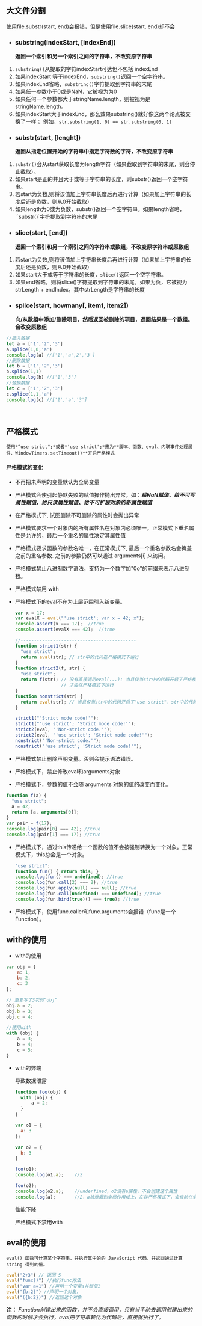 ## 大文件分割

使用file.substr(start, end)会报错，但是使用file.slice(start, end)却不会

- ### substring(indexStart, [indexEnd])
  
  **返回一个索引和另一个索引之间的字符串，不改变原字符串**

1. `substring()`从提取的字符indexStart可达但不包括 indexEnd
2. 如果indexStart 等于indexEnd，`substring()`返回一个空字符串。
3. 如果indexEnd省略，`substring()`字符提取到字符串的末尾
4. 如果任一参数小于0或是NaN，它被视为为0
5. 如果任何一个参数都大于stringName.length，则被视为是stringName.length。
6. 如果indexStart大于indexEnd，那么效果substring()就好像这两个论点被交换了一样； 例如，`str.substring(1, 0) == str.substring(0, 1)`

- ### substr(start, [lenght])

  **返回从指定位置开始的字符串中指定字符数的字符，不改变原字符串**

1. `substr()`会从start获取长度为length字符（如果截取到字符串的末尾，则会停止截取）。
2. 如果start是正的并且大于或等于字符串的长度，则substr()返回一个空字符串。
3. 若start为负数,则将该值加上字符串长度后再进行计算（如果加上字符串的长度后还是负数，则从0开始截取）
4. 如果length为0或为负数，substr()返回一个空字符串。如果length省略，``substr()`字符提取到字符串的末尾

- ### slice(start, [end])

  **返回一个索引和另一个索引之间的字符串或数组，不改变原字符串或原数组**

1. 若start为负数,则将该值加上字符串长度后再进行计算（如果加上字符串的长度后还是负数，则从0开始截取）
2.  如果start大于或等于字符串的长度，`slice()`返回一个空字符串。
3. 如果end省略，则将slice()字符提取到字符串的末尾。如果为负，它被视为strLength + endIndex，其中strLength是字符串的长度

- ### splice(start, howmany[, item1, item2])

  **向/从数组中添加/删除项目，然后返回被删除的项目，返回结果是一个数组。会改变原数组**

```javascript
//插入数据
let a = ['1','2','3']
a.splice(1,0,'a')
console.log(a) //['1','a',2','3']
//删除数据
let b = ['1','2','3']
b.splice(1,1)
console.log(b) //['1','3']
//替换数据
let c = ['1','2','3']
c.splice(1,1,'a')
console.log(c) //['1','a','3']
```

<br/>

## 严格模式

	使用*“use strict";*或者*'use strict';*来为**脚本、函数、eval、内联事件处理属性、WindowTimers.setTimeout()**开启严格模式

#### 严格模式的变化

- 不再把未声明的变量默认为全局变量
- 严格模式会使引起静默失败的赋值操作抛出异常。如：***给NaN赋值、给不可写属性赋值、给只读属性赋值、给不可扩展对象的新属性赋值***
- 在严格模式下, 试图删除不可删除的属性时会抛出异常

- 严格模式要求一个对象内的所有属性名在对象内必须唯一。正常模式下重名属性是允许的，最后一个重名的属性决定其属性值
- 严格模式要求函数的参数名唯一，在正常模式下, 最后一个重名参数名会掩盖之前的重名参数. 之前的参数仍然可以通过 arguments[i] 来访问。
- 严格模式禁止八进制数字语法，支持为一个数字加"0o"的前缀来表示八进制数。
- 严格模式禁用 with
- 严格模式下的eval不在为上层范围引入新变量。
  ```javascript
  var x = 17;
  var evalX = eval("'use strict'; var x = 42; x");
  console.assert(x === 17);  //true
  console.assert(evalX === 42);  //true
  
  //-------------------------------------------
  function strict1(str) {
    "use strict";
    return eval(str); // str中的代码在严格模式下运行
  }
  function strict2(f, str) {
    "use strict";
    return f(str); // 没有直接调用eval(...): 当且仅当str中的代码开启了严格模式时
                   // 才会在严格模式下运行
  }
  function nonstrict(str) {
    return eval(str); // 当且仅当str中的代码开启了"use strict"，str中的代码才会在严格模式下运行
  }
  
  strict1("'Strict mode code!'");
  strict1("'use strict'; 'Strict mode code!'");
  strict2(eval, "'Non-strict code.'");
  strict2(eval, "'use strict'; 'Strict mode code!'");
  nonstrict("'Non-strict code.'");
  nonstrict("'use strict'; 'Strict mode code!'");
  ```
- 严格模式禁止删除声明变量。否则会提示语法错误。
- 严格模式下，禁止修改eval和arguments对象
- 严格模式下，参数的值不会随 arguments 对象的值的改变而变化。

```javascript
function f(a) {
  "use strict";
  a = 42;
  return [a, arguments[0]];
}
var pair = f(17);
console.log(pair[0] === 42); //true
console.log(pair[1] === 17); //true
```

- 严格模式下，通过this传递给一个函数的值不会被强制转换为一个对象。正常模式下，this总会是一个对象。
  ```javascript
  "use strict";
  function fun() { return this; }
  console.log(fun() === undefined); //true
  console.log(fun.call(2) === 2); //true
  console.log(fun.apply(null) === null); //true
  console.log(fun.call(undefined) === undefined); //true
  console.log(fun.bind(true)() === true); //true
  ```

- 严格模式下，使用func.caller和func.arguments会报错（func是一个Function）。

## with的使用

- with的使用

```javascript
var obj = {
	a: 1,
	b: 2,
	c: 3
};

// 重复写了3次的“obj”
obj.a = 2;
obj.b = 3;
obj.c = 4;

//使用with
with (obj) {
	a = 3;
	b = 4;
	c = 5;
}
```

- with的弊端
  
  导致数据泄露
  ```javascript
  function foo(obj) {
  	with (obj) {
  		a = 2;
  	}
  }
  
  var o1 = {
  	a: 3
  };
  
  var o2 = {
  	b: 3
  }
  
  foo(o1);
  console.log(o1.a);	//2
  
  foo(o2);
  console.log(o2.a);	//underfined，o2没有a属性，不会创建这个属性
  console.log(a);		//2，a被泄漏到全局作用域上，在非严格模式下，会自动在全局作用域创建一个全局变量，在严格模式下，会抛出ReferenceError 异常。
  ```
  
  性能下降
  
  严格模式下禁用with

## eval的使用

	eval() 函数可计算某个字符串，并执行其中的的 JavaScript 代码，并返回通过计算 string 得到的值。

```javascript
eval("2+3")	// 返回 5
eval("func()") //执行func方法
eval("var a=1") //声明一个变量a并赋值1
eval("{b:2}") //声明一个对象，
eval("({b:2})") //返回这个对象
```

**注：** *Function创建出来的函数，并不会直接调用，只有当手动去调用创建出来的函数的时候才会执行，eval把字符串转化为代码后，直接就执行了。*
